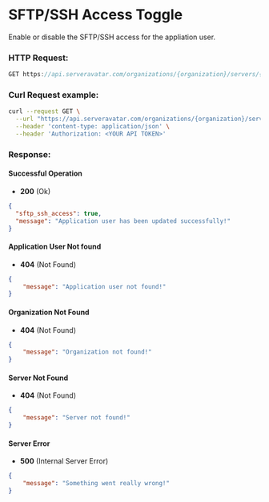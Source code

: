 # SFTP/SSH Access Toggle

Enable or disable the SFTP/SSH access for the appliation user.

### HTTP Request:

```js
GET https://api.serveravatar.com/organizations/{organization}/servers/{server}/system-users/{system_user}/ssh-access
```

### Curl Request example:

```sh
curl --request GET \
  --url "https://api.serveravatar.com/organizations/{organization}/servers/{server}/system-users/{system_user}/ssh-access" \
  --header 'content-type: application/json' \
  --header 'Authorization: <YOUR API TOKEN>'
```

### Response:

#### Successful Operation
- __200__ (Ok)

``` json
{
  "sftp_ssh_access": true,
  "message": "Application user has been updated successfully!"
}
```

#### Application User Not found
- __404__ (Not Found)

```json
{
    "message": "Application user not found!"
}
```

#### Organization Not Found
- __404__ (Not Found)

```json
{
    "message": "Organization not found!"
}
```

#### Server Not Found
- __404__ (Not Found)

```json
{
    "message": "Server not found!"
}
```

#### Server Error
- __500__ (Internal Server Error)

```json
{
    "message": "Something went really wrong!"
}
```
